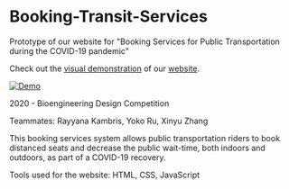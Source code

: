 # Booking-Transit-Services
Prototype of our website for "Booking Services for Public Transportation during the COVID-19 pandemic"

Check out the [visual demonstration](https://youtu.be/c4vytzoGAkM) of our [website](https://ray-eng270.github.io/).

[![Demo](https://img.youtube.com/vi/c4vytzoGAkM/0.jpg)](https://www.youtube.com/watch?v=c4vytzoGAkM)


2020 - Bioengineering Design Competition

Teammates: Rayyana Kambris, Yoko Ru, Xinyu Zhang


This booking services system allows public transportation riders to book distanced seats and decrease the public wait-time, both indoors and outdoors, as part of a COVID-19 recovery.

Tools used for the website: HTML, CSS, JavaScript
